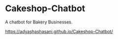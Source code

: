 # Cakeshop-Chatbot
A chatbot for Bakery Businesses. 

https://adyashashasani.github.io/Cakeshop-Chatbot/

